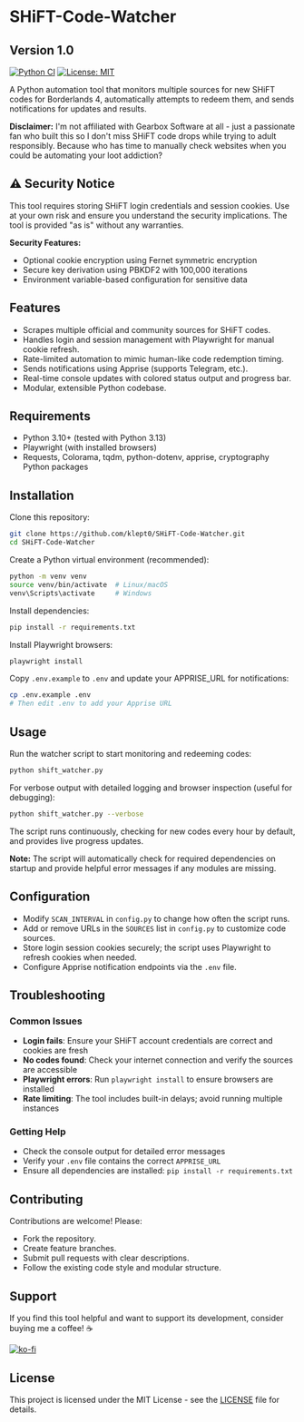 # SHiFT-Code-Watcher

## Version 1.0

[![Python CI](https://github.com/klept0/SHiFT-Code-Watcher/actions/workflows/python-ci.yml/badge.svg)](https://github.com/klept0/SHiFT-Code-Watcher/actions/workflows/python-ci.yml)
[![License: MIT](https://img.shields.io/badge/License-MIT-yellow.svg)](https://opensource.org/licenses/MIT)

A Python automation tool that monitors multiple sources for new SHiFT codes for Borderlands 4, automatically attempts to redeem them, and sends notifications for updates and results.

**Disclaimer:** I'm not affiliated with Gearbox Software at all - just a passionate fan who built this so I don't miss SHiFT code drops while trying to adult responsibly. Because who has time to manually check websites when you could be automating your loot addiction?

## ⚠️ Security Notice

This tool requires storing SHiFT login credentials and session cookies. Use at your own risk and ensure you understand the security implications. The tool is provided "as is" without any warranties.

**Security Features:**

- Optional cookie encryption using Fernet symmetric encryption
- Secure key derivation using PBKDF2 with 100,000 iterations
- Environment variable-based configuration for sensitive data

## Features

- Scrapes multiple official and community sources for SHiFT codes.
- Handles login and session management with Playwright for manual cookie refresh.
- Rate-limited automation to mimic human-like code redemption timing.
- Sends notifications using Apprise (supports Telegram, etc.).
- Real-time console updates with colored status output and progress bar.
- Modular, extensible Python codebase.

## Requirements

- Python 3.10+ (tested with Python 3.13)
- Playwright (with installed browsers)
- Requests, Colorama, tqdm, python-dotenv, apprise, cryptography Python packages

## Installation

Clone this repository:

```bash
git clone https://github.com/klept0/SHiFT-Code-Watcher.git
cd SHiFT-Code-Watcher
```

Create a Python virtual environment (recommended):

```bash
python -m venv venv
source venv/bin/activate  # Linux/macOS
venv\Scripts\activate     # Windows
```

Install dependencies:

```bash
pip install -r requirements.txt
```

Install Playwright browsers:

```bash
playwright install
```

Copy `.env.example` to `.env` and update your APPRISE_URL for notifications:

```bash
cp .env.example .env
# Then edit .env to add your Apprise URL
```

## Usage

Run the watcher script to start monitoring and redeeming codes:

```bash
python shift_watcher.py
```

For verbose output with detailed logging and browser inspection (useful for debugging):

```bash
python shift_watcher.py --verbose
```

The script runs continuously, checking for new codes every hour by default, and provides live progress updates.

**Note:** The script will automatically check for required dependencies on startup and provide helpful error messages if any modules are missing.

## Configuration

- Modify `SCAN_INTERVAL` in `config.py` to change how often the script runs.
- Add or remove URLs in the `SOURCES` list in `config.py` to customize code sources.
- Store login session cookies securely; the script uses Playwright to refresh cookies when needed.
- Configure Apprise notification endpoints via the `.env` file.

## Troubleshooting

### Common Issues

- **Login fails**: Ensure your SHiFT account credentials are correct and cookies are fresh
- **No codes found**: Check your internet connection and verify the sources are accessible
- **Playwright errors**: Run `playwright install` to ensure browsers are installed
- **Rate limiting**: The tool includes built-in delays; avoid running multiple instances

### Getting Help

- Check the console output for detailed error messages
- Verify your `.env` file contains the correct `APPRISE_URL`
- Ensure all dependencies are installed: `pip install -r requirements.txt`

## Contributing

Contributions are welcome! Please:

- Fork the repository.
- Create feature branches.
- Submit pull requests with clear descriptions.
- Follow the existing code style and modular structure.

## Support

If you find this tool helpful and want to support its development, consider buying me a coffee! ☕

[![ko-fi](https://ko-fi.com/img/githubbutton_sm.svg)](https://ko-fi.com/klept0)

## License

This project is licensed under the MIT License - see the [LICENSE](LICENSE) file for details.
